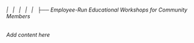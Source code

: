 ###### |   |   |   |   |   ├── Employee-Run Educational Workshops for Community Members

*Add content here*